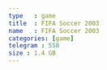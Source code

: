 ```yaml
---
type   : game
title  : FIFA Soccer 2003
name   : FIFA Soccer 2003
categories: [game]
telegram : 558
size : 1.4 GB
---
```



